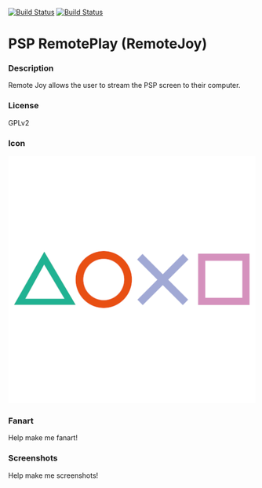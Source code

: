 [![Build Status](https://travis-ci.org/kodi-game/game.libretro.remotejoy.svg?branch=master)](https://travis-ci.org/kodi-game/game.libretro.remotejoy)
[![Build Status](https://ci.appveyor.com/api/projects/status/github/kodi-game/game.libretro.remotejoy?svg=true)](https://ci.appveyor.com/project/kodi-game/game-libretro-remotejoy)

# PSP RemotePlay (RemoteJoy)

### Description

Remote Joy allows the user to stream the PSP screen to their computer.

### License

GPLv2

### Icon

![Icon](game.libretro.remotejoy/resources/icon.png)

### Fanart

Help make me fanart!

### Screenshots

Help make me screenshots!
